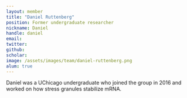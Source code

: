 ```yaml
---
layout: member
title: "Daniel Ruttenberg"
position: Former undergraduate researcher
nickname: Daniel
handle: daniel
email: 
twitter: 
github: 
scholar: 
image: /assets/images/team/daniel-ruttenberg.png
alum: true
---
```

Daniel was a UChicago undergraduate who joined the group in 2016 and worked on how stress granules stabilize mRNA.